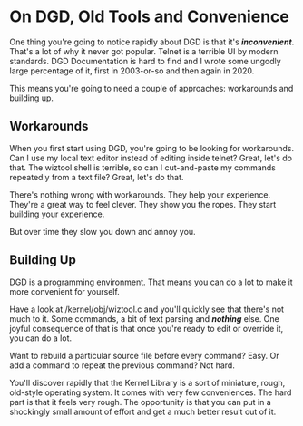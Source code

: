 # On DGD, Old Tools and Convenience

One thing you're going to notice rapidly about DGD is that it's ***inconvenient***. That's a lot of why it never got popular. Telnet is a terrible UI by modern standards. DGD Documentation is hard to find and I wrote some ungodly large percentage of it, first in 2003-or-so and then again in 2020.

This means you're going to need a couple of approaches: workarounds and building up.

## Workarounds

When you first start using DGD, you're going to be looking for workarounds. Can I use my local text editor instead of editing inside telnet? Great, let's do that. The wiztool shell is terrible, so can I cut-and-paste my commands repeatedly from a text file? Great, let's do that.

There's nothing wrong with workarounds. They help your experience. They're a great way to feel clever. They show you the ropes. They start building your experience.

But over time they slow you down and annoy you.

## Building Up

DGD is a programming environment. That means you can do a lot to make it more convenient for yourself.

Have a look at /kernel/obj/wiztool.c and you'll quickly see that there's not much to it. Some commands, a bit of text parsing and ***nothing*** else. One joyful consequence of that is that once you're ready to edit or override it, you can do a lot.

Want to rebuild a particular source file before every command? Easy. Or add a command to repeat the previous command? Not hard.

You'll discover rapidly that the Kernel Library is a sort of miniature, rough, old-style operating system. It comes with very few conveniences. The hard part is that it feels very rough. The opportunity is that you can put in a shockingly small amount of effort and get a much better result out of it.
